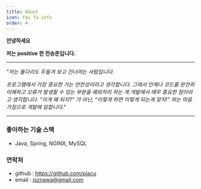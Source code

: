 ```yaml
---
title: About
icon: fas fa-info
order: 4
---
```


**안녕하세요**

**저는** **positive 한 전승준입니다.**

-------------------------

*"저는 돌다리도 두들겨 보고 건너려는 사람입니다.*

*프로그램에서 가장 중요한 거는 안전성이라고 생각합니다. 그래서 언제나  코드를 완전히 이해하고 오류가 발생할 수 있는 부분을  예외처리 하는 게 개발에서 매우 중요한 점이라고 생각합니다.*
*“이게 왜 되지?” 가 아닌, “이렇게 하면 이렇게 되는게 맞지!” 하는 마음가짐으로 개발에 임합니다."*

----------------



### 좋아하는 기술 스택

* Java, Spring, NGINX, MySQL



### 연락처

* github : https://github.com/piacu
* email : jsznawa@gmail.com

